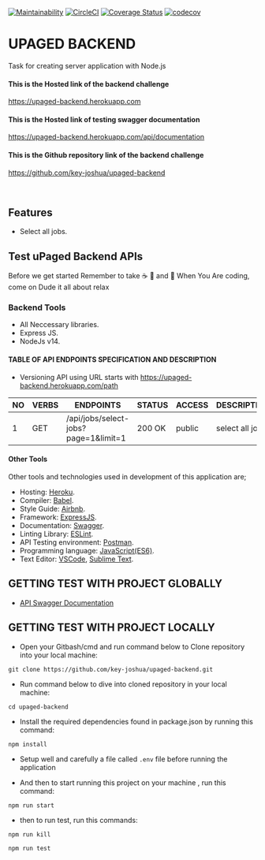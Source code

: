 [![Maintainability](https://api.codeclimate.com/v1/badges/feda80196af0676510c6/maintainability)](https://codeclimate.com/github/key-joshua/upaged-backend/maintainability)
[![CircleCI](https://circleci.com/gh/key-joshua/upaged-backend/tree/main.svg?style=svg)](https://circleci.com/gh/key-joshua/upaged-backend/tree/main)
[![Coverage Status](https://coveralls.io/repos/github/key-joshua/upaged-backend/badge.svg)](https://coveralls.io/github/key-joshua/upaged-backend)
[![codecov](https://codecov.io/gh/key-joshua/upaged-backend/branch/main/graph/badge.svg?token=TdiYhXgS2b)](https://codecov.io/gh/key-joshua/upaged-backend)

# UPAGED BACKEND

Task for creating server application with Node.js

#### This is the Hosted link of the backend challenge
https://upaged-backend.herokuapp.com

#### This is the Hosted link of testing swagger documentation
https://upaged-backend.herokuapp.com/api/documentation

#### This is the Github repository link of the backend challenge 
https://github.com/key-joshua/upaged-backend


<br>

## Features

- Select all jobs.

## Test uPaged Backend APIs

Before we get started Remember to take  :coffee:   :pizza:  and :dancer:  When You Are coding, come on Dude it all about relax

### Backend Tools

 - All Neccessary libraries.
 - Express JS.
 - NodeJs v14.

#### TABLE OF API ENDPOINTS SPECIFICATION AND DESCRIPTION

- Versioning API using URL starts with https://upaged-backend.herokuapp.com/path  


|NO  | VERBS  | ENDPOINTS                            | STATUS  | ACCESS  | DESCRIPTION          |
|----|--------|--------------------------------------|---------|---------|----------------------|
| 1  | GET    | /api/jobs/select-jobs?page=1&limit=1 | 200 OK  | public  | select all jobs      |

#### Other Tools

Other tools and technologies used in development of this application are;
- Hosting: [Heroku](https://heroku.com/).
- Compiler: [Babel](https://babeljs.io/).
- Style Guide: [Airbnb](https://airbnb.io/projects/javascript/).
- Framework: [ExpressJS](http://expressjs.com/).
- Documentation: [Swagger](https://swagger.io/).
- Linting Library: [ESLint](https://eslint.org/).
- API Testing environment: [Postman](https://www.getpostman.com).
- Programming language: [JavaScript(ES6)](https://developer.mozilla.org/en-US/docs/Web/JavaScript/).
- Text Editor: [VSCode](https://code.visualstudio.com), [Sublime Text](https://www.sublimetext.com/).

## GETTING TEST WITH PROJECT GLOBALLY

- [API Swagger Documentation](https://upaged-backend.herokuapp.com/api/documentation)

## GETTING TEST WITH PROJECT LOCALLY

- Open your Gitbash/cmd and run command below to Clone repository into your local machine:
```
git clone https://github.com/key-joshua/upaged-backend.git
```

- Run command below to dive into cloned repository in your local machine:
```
cd upaged-backend
```

- Install the required dependencies found in package.json by running this command:
```
npm install
```
- Setup well and carefully a file called  ```.env``` file before running the application

- And then to start running  this project on your machine , run this command:
```
npm run start
 ```

- then to run test, run this commands:
```
npm run kill
```
```
npm run test
```